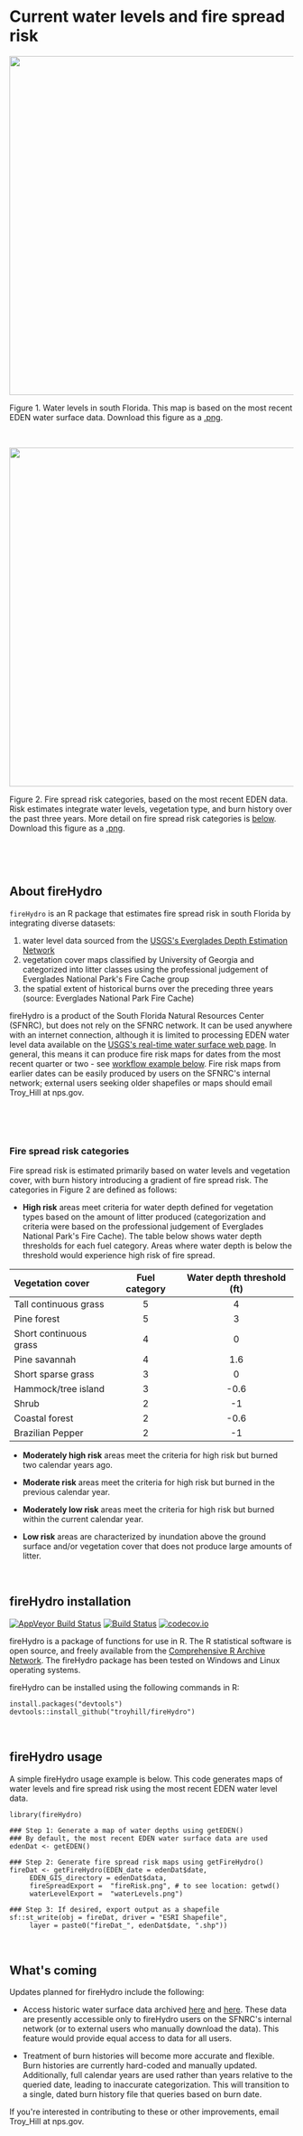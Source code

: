 # Current water levels and fire spread risk

<img src="{{site.url}}figures/waterLevels.png" width="600">


Figure 1. Water levels in south Florida. This map is based on the most recent EDEN water surface data. Download this figure as a [.png](https://github.com/troyhill/fireHydro/blob/master/docs/figures/waterLevels.png).

&nbsp;

<img src="{{site.url}}figures/fireRisk.png" width="600">

Figure 2. Fire spread risk categories, based on the most recent EDEN data. Risk estimates integrate water levels, vegetation type, and burn history over the past three years. More detail on fire spread risk categories is [below](#fire-spread-risk-categories). Download this figure as a [.png](https://github.com/troyhill/fireHydro/blob/master/docs/figures/fireRisk.png).

&nbsp;

&nbsp;



## About fireHydro

`fireHydro` is an R package that estimates fire spread risk in south Florida by integrating diverse datasets:
1. water level data sourced from the [USGS's Everglades Depth Estimation Network](https://sofia.usgs.gov/eden/models/real-time.php)
2. vegetation cover maps classified by University of Georgia and categorized into litter classes using the professional judgement of Everglades National Park's Fire Cache group
3. the spatial extent of historical burns over the preceding three years (source: Everglades National Park Fire Cache)


fireHydro is a product of the South Florida Natural Resources Center (SFNRC), but does not rely on the SFNRC network. It can be used anywhere with an internet connection, although it is limited to processing EDEN water level data available on the [USGS's real-time water surface web page](https://sofia.usgs.gov/eden/models/real-time.php). In general, this means it can produce fire risk maps for dates from the most recent quarter or two - see [workflow example below](#firehydro-usage). Fire risk maps from earlier dates can be easily produced by users on the SFNRC's internal network; external users seeking older shapefiles or maps should email Troy_Hill at nps.gov.

&nbsp;

&nbsp;


### Fire spread risk categories

Fire spread risk is estimated primarily based on water levels and vegetation cover, with burn history introducing a gradient of fire spread risk. The categories in Figure 2 are defined as follows:


* **High risk** areas meet criteria for water depth defined for vegetation types based on the amount of litter produced (categorization and criteria were based on the professional judgement of Everglades National Park's Fire Cache). The table below shows water depth thresholds for each fuel category. Areas where water depth is below the threshold would experience high risk of fire spread.

| Vegetation cover | Fuel category  | Water depth threshold (ft)  | 
| :--- | :---: |:---:|
| Tall continuous grass  | 5      | 4 |
| Pine forest            | 5      | 3 |
| Short continuous grass | 4      | 0 |
| Pine savannah          | 4      | 1.6 |
| Short sparse grass     | 3      | 0 |
| Hammock/tree island    | 3      | -0.6 |
| Shrub                  | 2      | -1 |
| Coastal forest         | 2      | -0.6 |
| Brazilian Pepper       | 2      | -1 |

* **Moderately high risk** areas meet the criteria for high risk but burned two calendar years ago.

* **Moderate risk** areas meet the criteria for high risk but burned in the previous calendar year.

* **Moderately low risk** areas meet the criteria for high risk but burned within the current calendar year.

* **Low risk** areas are characterized by inundation above the ground surface and/or vegetation cover that does not produce large amounts of litter.

&nbsp;

## fireHydro installation


[![AppVeyor Build Status](https://ci.appveyor.com/api/projects/status/github/troyhill/fireHydro?branch=master&svg=true)](https://ci.appveyor.com/project/troyhill/fireHydro) [![Build Status](https://travis-ci.org/troyhill/fireHydro.svg?branch=master)](https://travis-ci.org/troyhill/fireHydro) [![codecov.io](https://codecov.io/github/troyhill/fireHydro/coverage.svg?branch=master)](https://codecov.io/github/troyhill/fireHydro?branch=master)

fireHydro is a package of functions for use in R. The R statistical software is open source, and freely available from the [Comprehensive R Archive Network](https://cran.r-project.org/). The fireHydro package has been tested on Windows and Linux operating systems.

fireHydro can be installed using the following commands in R:

```
install.packages("devtools")
devtools::install_github("troyhill/fireHydro")
```

&nbsp;


## fireHydro usage

A simple fireHydro usage example is below. This code generates maps of water levels and fire spread risk using the most recent EDEN water level data.

```
library(fireHydro)

### Step 1: Generate a map of water depths using getEDEN()
### By default, the most recent EDEN water surface data are used
edenDat <- getEDEN()
 
### Step 2: Generate fire spread risk maps using getFireHydro()
fireDat <- getFireHydro(EDEN_date = edenDat$date, 
     EDEN_GIS_directory = edenDat$data,
     fireSpreadExport =  "fireRisk.png", # to see location: getwd()
     waterLevelExport =  "waterLevels.png")
     
### Step 3: If desired, export output as a shapefile
sf::st_write(obj = fireDat, driver = "ESRI Shapefile",
     layer = paste0("fireDat_", edenDat$date, ".shp"))

```


&nbsp;

      

## What's coming

Updates planned for fireHydro include the following:

* Access historic water surface data archived [here](https://sofia.usgs.gov/eden/models/watersurfacemod_download.php) and [here](https://sofia.usgs.gov/eden/models/watersurfacemod_download_1990s.php). These data are presently accessible only to fireHydro users on the SFNRC's internal network (or to external users who manually download the data). This feature would provide equal access to data for all users.

* Treatment of burn histories will become more accurate and flexible. Burn histories are currently hard-coded and manually updated. Additionally, full calendar years are used rather than years relative to the queried date, leading to inaccurate categorization. This will transition to a single, dated burn history file that queries based on burn date.

If you're interested in contributing to these or other improvements, email Troy_Hill at nps.gov.

